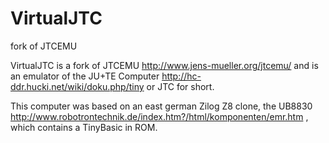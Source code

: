 # VirtualJTC
fork of JTCEMU

VirtualJTC is a fork of JTCEMU http://www.jens-mueller.org/jtcemu/ 
and is an emulator of the JU+TE Computer http://hc-ddr.hucki.net/wiki/doku.php/tiny or JTC for short.

This computer was based on an east german Zilog Z8 clone, the UB8830 http://www.robotrontechnik.de/index.htm?/html/komponenten/emr.htm , 
which contains a TinyBasic in ROM.
